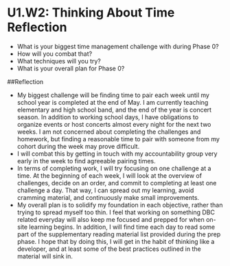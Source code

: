 # U1.W2: Thinking About Time Reflection

* What is your biggest time management challenge with during Phase 0? 
* How will you combat that? 
* What techniques will you try?
* What is your overall plan for Phase 0?

##Reflection
* My biggest challenge will be finding time to pair each week until my school year is completed at the end of May. I am currently teaching elementary and high school band, and the end of the year is concert season. In addition to working school days, I have obligations to organize events or host concerts almost every night for the next two weeks. I am not concerned about completing the challenges and homework, but finding a reasonable time to pair with someone from my cohort during the week may prove difficult. 
* I will combat this by getting in touch with my accountability group very early in the week to find agreeable pairing times.
* In terms of completing work, I will try focusing on one challenge at a time. At the beginning of each week, I will look at the overview of challenges, decide on an order, and commit to completing at least one challenge a day. That way, I can spread out my learning, avoid cramming material, and continuously make small improvements.
* My overall plan is to solidify my foundation in each objective, rather than trying to spread myself too thin. I feel that working on something DBC related everyday will also keep me focused and prepped for when on-site learning begins. In addition, I will find time each day to read some part of the supplementary reading material list provided during the prep phase. I hope that by doing this, I will get in the habit of thinking like a developer, and at least some of the best practices outlined in the material will sink in.